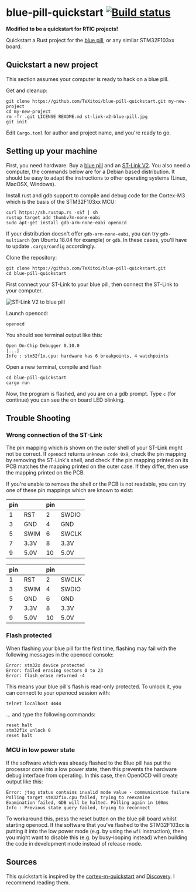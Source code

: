 # blue-pill-quickstart [![Build status](https://travis-ci.org/TeXitoi/blue-pill-quickstart.svg?branch=master)](https://travis-ci.org/TeXitoi/blue-pill-quickstart)

**Modified to be a quickstart for RTIC projects!**

Quickstart a Rust project for the [blue pill](https://wiki.stm32duino.com/index.php?title=Blue_Pill), or any similar STM32F103xx board.

## Quickstart a new project

This section assumes your computer is ready to hack on a blue pill.

Get and cleanup:

```shell
git clone https://github.com/TeXitoi/blue-pill-quickstart.git my-new-project
cd my-new-project
rm -fr .git LICENSE README.md st-link-v2-blue-pill.jpg
git init
```

Edit `Cargo.toml` for author and project name, and you're ready to go.

## Setting up your machine

First, you need hardware. Buy a [blue pill](https://www.aliexpress.com/w/wholesale-stm32f103c8t6.html?&SortType=total_tranpro_desc) and an [ST-Link V2](https://www.aliexpress.com/w/wholesale-st-link-v2.html?SortType=total_tranpro_desc). You also need a computer, the commands below are for a Debian based distribution. It should be easy to adapt the instructions to other operating systems (Linux, MacOSX, Windows).

Install rust and gdb support to compile and debug code for the Cortex-M3 which is the basis of the STM32F103xx MCU:

```shell
curl https://sh.rustup.rs -sSf | sh
rustup target add thumbv7m-none-eabi
sudo apt-get install gdb-arm-none-eabi openocd
```

If your distribution doesn't offer `gdb-arm-none-eabi`, you can try `gdb-multiarch` (on Ubuntu 18.04 for example) or `gdb`. In these cases, you'll have to update `.cargo/config` accordingly.

Clone the repository:

```shell
git clone https://github.com/TeXitoi/blue-pill-quickstart.git
cd blue-pill-quickstart
```

First connect your ST-Link to your blue pill, then connect the ST-Link to your computer.

![ST-Link V2 to blue pill](st-link-v2-blue-pill.jpg)

Launch openocd:

```shell
openocd
```

You should see terminal output like this:

```
Open On-Chip Debugger 0.10.0
[...]
Info : stm32f1x.cpu: hardware has 6 breakpoints, 4 watchpoints
```
 
Open a new terminal, compile and flash

```shell
cd blue-pill-quickstart
cargo run
```

Now, the program is flashed, and you are on a gdb prompt. Type `c` (for continue) you can see the on board LED blinking.

## Trouble Shooting

### Wrong connection of the ST-Link

The pin mapping which is shown on the outer shell of your ST-Link might not be correct. If `openocd` returns `unknown code 0x9`, check the pin mapping by removing the ST-Link's shell, and check if the pin mapping printed on its PCB matches the mapping printed on the outer case.  If they differ, then use the mapping printed on the PCB.

If you're unable to remove the shell or the PCB is not readable, you can try one of these pin mappings which are known to exist:

|pin|      |pin|       | 
|---|------|---|-------|
| 1 | RST  | 2 | SWDIO |
| 3 | GND  | 4 | GND   |
| 5 | SWIM | 6 | SWCLK |
| 7 | 3.3V | 8 | 3.3V  |
| 9 | 5.0V |10 | 5.0V  |

|pin|      |pin|       | 
|---|------|---|-------|
| 1 | RST  | 2 | SWCLK |
| 3 | SWIM | 4 | SWDIO |
| 5 | GND  | 6 | GND   |
| 7 | 3.3V | 8 | 3.3V  |
| 9 | 5.0V |10 | 5.0V  |

### Flash protected

When flashing your blue pill for the first time, flashing may fail with the following messages in the openocd console:

```
Error: stm32x device protected
Error: failed erasing sectors 0 to 23
Error: flash_erase returned -4
```

This means your blue pill's flash is read-only protected. To unlock it, you can connect to your openocd session with:

```shell
telnet localhost 4444
```

... and type the following commands:

```
reset halt
stm32f1x unlock 0
reset halt
```

### MCU in low power state

If the software which was already flashed to the Blue pill has put the processor core into a low power state, then this prevents the hardware debug interface from operating.  In this case, then OpenOCD will create output like this:

```
Error: jtag status contains invalid mode value - communication failure
Polling target stm32f1x.cpu failed, trying to reexamine
Examination failed, GDB will be halted. Polling again in 100ms
Info : Previous state query failed, trying to reconnect
```

To workaround this, press the reset button on the blue pill board whilst starting openocd.  If the software that you've flashed to the STM32F103xx is putting it into the low power mode (e.g. by using the `wfi` instruction), then you might want to disable this (e.g. by busy-looping instead) when building the code in development mode instead of release mode.


## Sources

This quickstart is inspired by the [cortex-m-quickstart](https://github.com/japaric/cortex-m-quickstart) and [Discovery](https://rust-embedded.github.io/discovery/). I recommend reading them.
